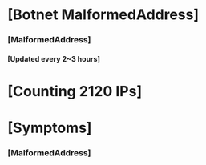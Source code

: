 # [Botnet MalformedAddress]
### [MalformedAddress]
#### [Updated every 2~3 hours]

# [Counting 2120 IPs]

# [Symptoms] 
###   [MalformedAddress]
